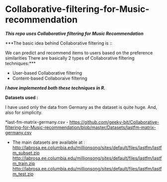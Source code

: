 # Collaborative-filtering-for-Music-recommendation

***This repo uses Collaborative filtering for Music Recommendation***

***The basic idea behind Collaborative filtering is :: 

We can predict and recommend items to users based on the preference similarities
There are basically 2 types of Collaborative filtering techniques:***

* User-based Collaborative filtering
* Content-based Collaboraive filtering

***I have implemented both these techniques in R.***

**Datasets used :**

I have used only the data from Germany as the dataset is quite huge. And, also for simplicity.

*last-fm-matrix-germany.csv - https://github.com/geeky-bit/Collaborative-filtering-for-Music-recommendation/blob/master/Datasets/lastfm-matrix-germany.csv

* The main datasets are available at : 
http://labrosa.ee.columbia.edu/millionsong/sites/default/files/lastfm/lastfm_subset.zip
http://labrosa.ee.columbia.edu/millionsong/sites/default/files/lastfm/lastfm_train.zip
http://labrosa.ee.columbia.edu/millionsong/sites/default/files/lastfm/lastfm_test.zip
